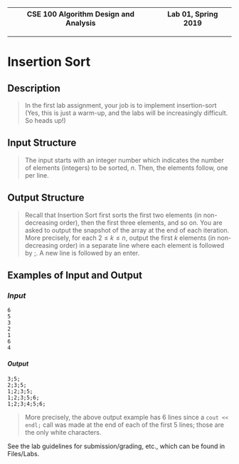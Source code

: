 | CSE 100 Algorithm Design and Analysis | Lab 01, Spring 2019 |
| --- | --- |

---

# Insertion Sort

## Description

> In the first lab assignment, your job is to implement insertion-sort (Yes, this is just a warm-up, and the labs will be increasingly difficult. So heads up!)

## Input Structure

> The input starts with an integer number which indicates the number of elements (integers) to be sorted, $n$. Then, the elements follow, one per line.

## Output Structure

> Recall that Insertion Sort first sorts the first two elements (in non-decreasing order), then the first three elements, and so on. You are asked to output the snapshot of the array at the end of each iteration. More precisely, for each $2 \leq k \leq n$, output the first $k$ elements (in non-decreasing order) in a separate line where each element is followed by ;. A new line is followed by an enter.

## Examples of Input and Output

### _Input_

```
6
5
3
2
1
6
4
```

#### _Output_

```
3;5;
2;3;5;
1;2;3;5;
1;2;3;5;6;
1;2;3;4;5;6;
```

> More precisely, the above output example has 6 lines since a `cout << endl;` call was made at the end of each of the first $5$ lines; those are the only white characters.

See the lab guidelines for submission/grading, etc., which can be found in Files/Labs.
